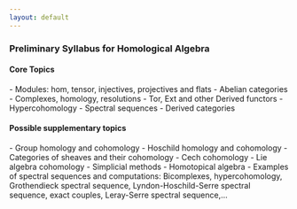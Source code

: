 ```yaml
---
layout: default
---
```



<h3>Preliminary Syllabus for Homological Algebra</h3>

<h4>Core Topics</h4>
 - Modules: hom, tensor, injectives, projectives and flats
 - Abelian categories
 - Complexes, homology, resolutions
 - Tor, Ext and other Derived functors
 - Hypercohomology
 - Spectral sequences
 - Derived categories

<h4>Possible supplementary topics</h4>
 - Group homology and cohomology
 - Hoschild homology and cohomology
 - Categories of sheaves and their cohomology
 - Cech cohomology
 - Lie algebra cohomology
 - Simplicial methods
 - Homotopical algebra
 - Examples of spectral sequences and computations: Bicomplexes, hypercohomology, Grothendieck spectral sequence, Lyndon-Hoschild-Serre spectral sequence, exact couples, Leray-Serre spectral sequence,...

